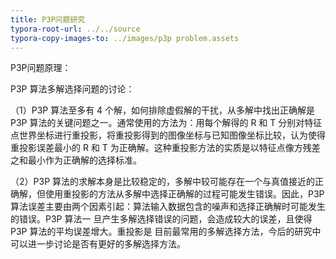 ```yaml
---
title: P3P问题研究
typora-root-url: ../../source
typora-copy-images-to: ../images/p3p problem.assets
---
```


P3P问题原理：

P3P 算法多解选择问题的讨论：

（1）P3P 算法至多有 4 个解，如何排除虚假解的干扰，从多解中找出正确解是 P3P 算法的关键问题之一。通常使用的方法为：用每个解得的 R 和 T 分别对特征点世界坐标进行重投影，将重投影得到的图像坐标与已知图像坐标比较，认为使得重投影误差最小的 R 和 T 为正确解。这种重投影方法的实质是以特征点像方残差之和最小作为正确解的选择标准。

（2）P3P 算法的求解本身是比较稳定的，多解中较可能存在一个与真值接近的正确解，但使用重投影的方法从多解中选择正确解的过程可能发生错误。因此，P3P算法误差主要由两个因素引起：算法输入数据包含的噪声和选择正确解时可能发生的错误。P3P 算法一 旦产生多解选择错误的问题，会造成较大的误差，且使得 P3P 算法的平均误差增大。重投影是 目前最常用的多解选择方法，今后的研究中可以进一步讨论是否有更好的多解选择方法。